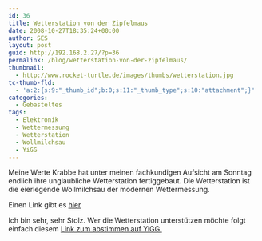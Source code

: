 ```yaml
---
id: 36
title: Wetterstation von der Zipfelmaus
date: 2008-10-27T18:35:24+00:00
author: SES
layout: post
guid: http://192.168.2.27/?p=36
permalink: /blog/wetterstation-von-der-zipfelmaus/
thumbnail:
  - http://www.rocket-turtle.de/images/thumbs/wetterstation.jpg
tc-thumb-fld:
  - 'a:2:{s:9:"_thumb_id";b:0;s:11:"_thumb_type";s:10:"attachment";}'
categories:
  - Gebasteltes
tags:
  - Elektronik
  - Wettermessung
  - Wetterstation
  - Wollmilchsau
  - YiGG
---
```

Meine Werte Krabbe hat unter meinen fachkundigen Aufsicht am Sonntag endlich ihre unglaubliche Wetterstation fertiggebaut. Die Wetterstation ist die eierlegende Wollmilchsau der modernen Wettermessung.

Einen Link gibt es [hier](http://tinkr.de/bau-dir-deine-eigene-wetterstation/ "hier")

Ich bin sehr, sehr Stolz. Wer die Wetterstation unterstützen möchte folgt einfach diesem [Link zum abstimmen auf YiGG.](http://www.yigg.de/it-und-technik/bau-dir-deine-eigene-wetterstation/comments "abstimmen auf YiGG")
